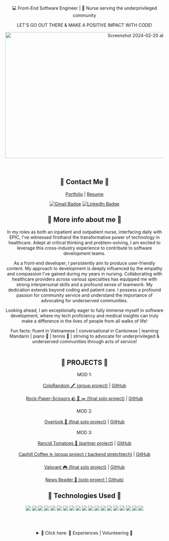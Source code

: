 <div align="center">
 <p align="center"> 💻 Front-End Software Engineer | 💉 Nurse serving the underprivileged community </p>
 <p align="center">  LET'S GO OUT THERE & MAKE A POSITIVE IMPACT WITH CODE! </p>
  <div align="center"> 
    <img width="897" alt="Screenshot 2024-02-20 at 10 19 29 AM" src="https://github.com/Nicolelam8891/nicolelam8891/assets/132624450/483081e8-3a6b-4857-b214-247b3b270c27" height="400px" width="100%">
   </div>

 <div align="center">
<br></br>

## 🎋 Contact Me 🎋
[Portfolio](https://terminal.turing.edu/profiles/2024) | [Resume](https://docs.google.com/document/d/1ArAXRBa24hroEkuM1K0cadLAm6mAzSoVpgeTPbjfLd4/edit?usp=sharing)
    
<a href="mailto:nicolelam8891@gmail.com">
	  <img src="https://img.shields.io/badge/Gmail-26444c?style=for-the-badge&logo=gmail&logoColor=white" alt="Gmail Badge"/></a>
	<a href="https://www.linkedin.com/in/ngoc-lam-b9628a206/">
	   <img src="https://img.shields.io/badge/LinkedIn-256685?style=for-the-badge&logo=linkedin&logoColor=white" alt="LinkedIn Badge"/></a>
 
 </div>

 ##  🎋 More info about me 🎋 

In my roles as both an inpatient and outpatient nurse, interfacing daily with EPIC, I've witnessed firsthand the transformative power of technology in healthcare. Adept at critical thinking and problem-solving, I am excited to leverage this cross-industry experience to contribute to software development teams.

As a front-end developer, I persistently aim to produce user-friendly content. My approach to development is deeply influenced by the empathy and compassion I've gained during my years in nursing. Collaborating with healthcare providers across various specialties has equipped me with strong interpersonal skills and a profound sense of teamwork. My dedication extends beyond coding and patient care. I possess a profound passion for community service and understand the importance of advocating for underserved communities.

Looking ahead, I am exceptionally eager to fully immerse myself in software development, where my tech proficiency and medical insights can truly make a difference in the lives of people from all walks of life!

Fun facts: fluent in Vietnamese | conversational in Cantonese | learning Mandarin | piano 🎹 | tennis 🎾 | striving to advocate for underprivileged & underserved communities through acts of service!
<br></br>
  ## 🎋 PROJECTS 🎋

MOD 1: 
<br></br>
[ColoRandom 🖍️ (group project)](https://colo-random-mod-1-group-project.vercel.app/) | [GitHub](https://github.com/Nicolelam8891/coloRandom-mod-1-group-project)
<br></br> 
[Rock-Paper-Scissors 🪨 📄 ✂️ (final solo project)](rock-paper-scissors-mod-1-solo-project.vertical.app) | [GitHub](https://github.com/Nicolelam8891/rock-paper-scissors-mod-1-solo-project)
<br></br>
MOD 2: 
<br></br>
[Overlook 🏨 (final solo project)](https://nicolelam8891.github.io/overlook-mod-2-solo-project/) | [GitHub](https://github.com/Nicolelam8891/overlook-mod-2-solo-project)
<br></br>
MOD 3: 
<br></br>
[Rancid Tomatoes 🍅 (partner project)](https://rotten-tomatillos-eta.vercel.app/) | [GitHub](https://github.com/pitter3/RottenTomatillos)
<br></br>
[Caphill  Coffee ☕️ (group project / backend stretchtech)](https://caphill-coffee-brown.vercel.app/) | [GitHub](https://github.com/alfonsojack/caphill-coffee)
<br></br>
[Valorant 🎮  (final solo project)](https://valorantshowcase.vercel.app/) | [GitHub](https://github.com/Nicolelam8891/valorant-showcase-mod-3-solo-project)
<br></br>
[News Reader 📰 (solo project | Github)](https://github.com/Nicolelam8891/newsreader/tree/feat/setup/newsreader) 


  ##  🎋 Technologies Used 🎋

<img align="center" src="https://img.shields.io/badge/JavaScript-F7DF1E?style=for-the-badge&logo=javascript&logoColor=black" />
<img align="center" src="https://img.shields.io/badge/CSS3-1572B6?style=for-the-badge&logo=css3&logoColor=white" />
<img align="center" src="https://img.shields.io/badge/HTML5-E34F26?style=for-the-badge&logo=html5&logoColor=white" />
<img align="center" src="https://img.shields.io/badge/React-20232A?style=for-the-badge&logo=react&logoColor=61DAFB" />
<img align="center" src="https://img.shields.io/badge/Slack-4A154B?style=for-the-badge&logo=slack&logoColor=white" />
<img align="center" src="https://img.shields.io/badge/-cypress-%23E5E5E5?style=for-the-badge&logo=cypress&logoColor=058a5e" /> 
<img align="center" src="https://img.shields.io/badge/-mocha-%238D6748?style=for-the-badge&logo=mocha&logoColor=white" />
<img align="center" src="https://img.shields.io/badge/chai-A30701?style=for-the-badge&logo=chai&logoColor=white" />
<img align="center" src="https://img.shields.io/badge/Heroku-430098?style=for-the-badge&logo=heroku&logoColor=white" />
<img align="center" src="https://img.shields.io/badge/Slack-4A154B?style=for-the-badge&logo=slack&logoColor=white" />
<img align="center" src="https://img.shields.io/badge/Markdown-000000?style=for-the-badge&logo=markdown&logoColor=white" /> 
<img align="center" src="https://img.shields.io/badge/Visual_Studio_Code-0078D4?style=for-the-badge&logo=visual%20studio%20code&logoColor=white" /> 
<img align="center" src="https://img.shields.io/badge/React_Router-CA4245?style=for-the-badge&logo=react-router&logoColor=white" /> 
<img align="center" src="https://img.shields.io/badge/express.js-%23404d59.svg?style=for-the-badge&logo=express&logoColor=%2361DAFB" /> 
<img align="center" src="https://img.shields.io/badge/postgres-%23316192.svg?style=for-the-badge&logo=postgresql&logoColor=white" /> 
<img align="center" src="https://img.shields.io/badge/vercel-%23000000.svg?style=for-the-badge&logo=vercel&logoColor=white" /> 
<img align="center" src="https://img.shields.io/badge/github-%23121011.svg?style=for-the-badge&logo=github&logoColor=white" /> 
<img align="center" src="https://img.shields.io/badge/figma-%23F24E1E.svg?style=for-the-badge&logo=figma&logoColor=white" /> 
<img align="center" src="https://img.shields.io/badge/Notion-%23000000.svg?style=for-the-badge&logo=notion&logoColor=white" /> 

  <br></br>
 <details>
  <br></br>
   <summary>📗 Click here: 🌱 Experiences | Volunteering 🌱</summary>
 <div align="left"> 

 ## 🎋 Education 🎋

 - 📝 **Turing School of Software & Design**
 💻 **Front End Software Development**
<br></br>
 📆 July 3rd, 2023 - Current.
<br></br>
 - 📝 **University of California, Berkeley, BA**
<br></br>
 - 📝 **Regis University, BSN**


 <p></p>

 ## 🎋 Work Experience 🎋

 - 🩺 **Registered Nurse** - Frederico Pena Clinic, Denver Health (Denver CO)
**Family Medicine Clinic**
**Experience with EPIC outpatient**
<br></br>
 📆 Jan 2023 - Current
<br></br>

 - 🩺 **Registered Nurse** - Speciality Clinic, Denver Health Hospital (Denver, CO)
**Ears, Nose and Throat**
**Outpatient EPIC champion**
<br></br>
 📆 April 2021- October 2022
<br></br>

 - 🩺 **Registered Nurse** - St. Anthony's Hospital (Lakewood, CO)
**Neuro & Ortho Trauma**
**Experience with EPIC inpatient**
<br></br>
 📆 Feb 2020 - April 2021
<br></br>

 - 🩺 **Canyon Point Oral Surgery** - (Golden, CO)
**Surgical Assistant & Sterile Technician**
<br></br>
📆 March 2017 - October 2018
<br></br>

  - 🩺 **Walgreens Pharmacy** - (Golden, CO)
**Pharmacy Technician**
<br></br>
 📆 January 2015 - July 2016
<br></br>

  - 🩺 **Optimal Home Care** - (Denver, CO)
**Certified Nurse Aide**
<br></br>
 📆 January 2014 - January 2015


 ## 🎋 Volunteer Experience 🎋
  **✅ Church of All Saints Annual Fundraising Event** - (Denver, CO)
  📆 2015 - Current (yearly event)
  
  **✅ St Anthony’s Central Hospital & Santa Clara Medical Center** - (CO)
  📆 1.5 years worth of weekly volunteering at the hospital 

  **✅ Santa Clara Medical Center** - (CA)
  📆 1.5 years worth of weekly volunteering at the hospital 

  **✅ Asian American Association, Berkeley California** - (CA)
  📖Advocate and unite the Asian American community, develop proactive measures through social and educational awareness, in addition to educating lower-income communities regarding the importance of higher education
  📆 2 years' worth of volunteering work

  **✅ Advanced Surgical Associates** - (CA) 
  📆 1 year's worth of weekly volunteering at the clinic
  📖 Prepare pre and post-operational packets and insurance for all patients, observed laparoscopic surgery, assisted with office-related tasks, and communicated and worked alongside the patients, doctors, and workers fluently in Vietnamese

  **✅ Volunteer Health Interpreters Organization** - (CA) 
  📆 2 years worth of volunteering in Berkeley and Oakland, CA
  📖 Strived to eliminate language barriers in healthcare settings by translating to the underserved, limited English proficient communities. Presented presentations to the elderly Vietnamese community regarding the issues of Hepatitis B in San Francisco & Oakland, California

 </div>

</div>

